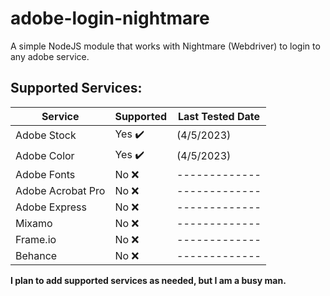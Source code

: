 # adobe-login-nightmare
A simple NodeJS module that works with Nightmare (Webdriver) to login to any adobe service.
## Supported Services:
| Service | Supported | Last Tested Date |
| ------------- | ------------- |  ------------- | 
| Adobe Stock  | Yes ✔️ | (4/5/2023) | 
| Adobe Color  | Yes ✔️ | (4/5/2023) | 
| Adobe Fonts  | No ❌ | ------------- | 
| Adobe Acrobat Pro  | No ❌ | ------------- | 
| Adobe Express  | No ❌ | ------------- | 
| Mixamo  | No ❌ | ------------- | 
| Frame.io  | No ❌ | ------------- | 
| Behance | No ❌ | ------------- | 

**I plan to add supported services as needed, but I am a busy man.**
